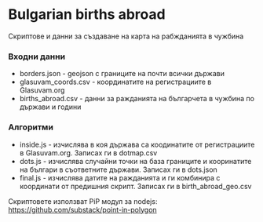 # Bulgarian births abroad
Скриптове и данни за създаване на карта на рабжданията в чужбина

### Входни данни
* borders.json - geojson с границите на почти всички държави
* glasuvam_coords.csv - координатите на регистрациите в Glasuvam.org
* births_abroad.csv - данни за ражданията на българчета в чужбина по държави и години

### Алгоритми
* inside.js - изчислява в коя държава са коодинатите от регистрациите в Glasuvam.org. Записах ги в dotmap.csv
* dots.js - изчислява случайни точки на база границите и кооринатите на българи в съответните държави. Записах ги в dots.json
* final.js - изчислява датите на ражданията и ги комбинира с координати от предишния скрипт. Записах ги в birth_abroad_geo.csv

Скриптовете използват PiP модул за nodejs: https://github.com/substack/point-in-polygon
